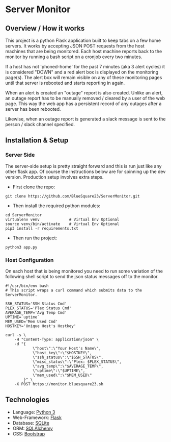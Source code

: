 # Server Monitor

## Overview / How it works

This project is a python Flask application built to keep tabs on a few home
servers. It works by accepting JSON POST requests from the host machines that
are being monitored. Each host machine reports back to the monitor by running a
bash script on a cronjob every two minutes. 

If a host has not 'phoned-home' for the past 7 minutes (aka 3 alert cycles) it
is considered "DOWN" and a red alert box is displayed on the monitoring
page(s). The alert box will remain visible on any of these monitoring pages
until that server is rebooted and starts reporting in again.

When an alert is created an "outage" report is also created. Unlike an alert,
an outage report has to be manually removed / cleared by a user of the web
page. This way the web app has a persistent record of any outages after a
server has been rebooted.

Likewise, when an outage report is generated a slack message is sent to the
person / slack channel specified.

## Installation & Setup

### Server Side

The server-side setup is pretty straight forward and this is run just like any
other flask app. Of course the instructions below are for spinning up the dev
version. Production setup involves extra steps.

* First clone the repo:

```
git clone https://github.com/BlueSquare23/ServerMonitor.git
```

* Then install the required python modules:

```
cd ServerMonitor
virtualenv venv				# Virtual Env Optional
source venv/bin/activate	# Virtual Env Optional
pip3 install -r requirements.txt
```

* Then run the project:

```
python3 app.py
```

### Host Configuration

On each host that is being monitored you need to run some variation of the
following shell script to send the json status messages off to the monitor.

```
#!/usr/bin/env bash
# This script wraps a curl command which submits data to the ServerMonitor.

SSH_STATUS='SSH Status Cmd'
PLEX_STATUS='Plex Status Cmd'
AVERAGE_TEMP='Avg Temp Cmd'
UPTIME=`uptime`
MEM_USED='Mem Used Cmd'
HOSTKEY='Unique Host's Hostkey'

curl -s \
	-H "Content-Type: application/json" \
	-d "{ 
			\"host\":\"Your Host's Name\", 
			\"host_key\":\"$HOSTKEY\", 
			\"ssh_status\":\"$SSH_STATUS\", 
			\"misc_status\":\"Plex: $PLEX_STATUS\",
			\"avg_temp\":\"$AVERAGE_TEMP\", 
			\"uptime\":\"$UPTIME\", 
			\"mem_used\":\"$MEM_USED\" 
		}" \
	-X POST https://monitor.bluesquare23.sh
```

## Technologies

* Language: [Python 3](https://www.python.org/)
* Web-Framework: [Flask](https://palletsprojects.com/p/flask/)
* Database: [SQLite](https://www.sqlite.org/index.html)
* ORM: [SQLAlchemy](https://www.sqlalchemy.org/)
* CSS: [Bootstrap](https://getbootstrap.com/docs/5.0/getting-started/introduction/)

